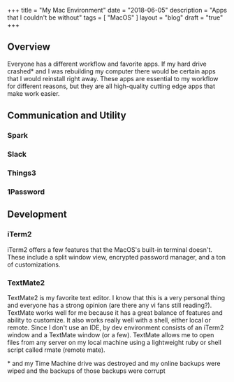 +++
title = "My Mac Environment"
date = "2018-06-05"
description = "Apps that I couldn't be without"
tags = [ "MacOS" ]
layout = "blog"
draft = "true"
+++

## Overview

Everyone has a different workflow and favorite apps. If my hard drive crashed* and I was rebuilding my computer there would be certain apps that I would reinstall right away. These apps are essential to my workflow for different reasons, but they are all high-quality cutting edge apps that make work easier.

## Communication and Utility

### Spark

### Slack

### Things3

### 1Password

## Development

### iTerm2
iTerm2 offers a few features that the MacOS's built-in terminal doesn't. These include a split window view, encrypted password manager, and a ton of customizations. 

### TextMate2
TextMate2 is my favorite text editor. I know that this is a very personal thing and everyone has a strong opinion (are there any vi fans still reading?). TextMate works well for me because it has a great balance of features and ability to customize. It also works really well with a shell, either local or remote. Since I don't use an IDE, by dev environment consists of an iTerm2 window and a TextMate window (or a few). TextMate allows me to open files from any server on my local machine using a lightweight ruby or shell script called rmate (remote mate).


\* and my Time Machine drive was destroyed and my online backups were wiped and the backups of those backups were corrupt
